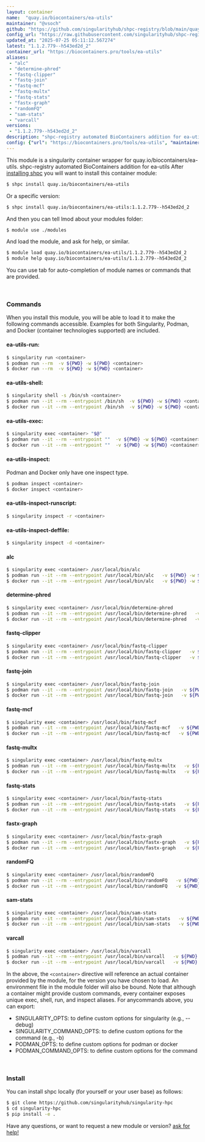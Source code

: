 ```yaml
---
layout: container
name:  "quay.io/biocontainers/ea-utils"
maintainer: "@vsoch"
github: "https://github.com/singularityhub/shpc-registry/blob/main/quay.io/biocontainers/ea-utils/container.yaml"
config_url: "https://raw.githubusercontent.com/singularityhub/shpc-registry/main/quay.io/biocontainers/ea-utils/container.yaml"
updated_at: "2025-07-25 05:11:12.567274"
latest: "1.1.2.779--h543ed2d_2"
container_url: "https://biocontainers.pro/tools/ea-utils"
aliases:
 - "alc"
 - "determine-phred"
 - "fastq-clipper"
 - "fastq-join"
 - "fastq-mcf"
 - "fastq-multx"
 - "fastq-stats"
 - "fastx-graph"
 - "randomFQ"
 - "sam-stats"
 - "varcall"
versions:
 - "1.1.2.779--h543ed2d_2"
description: "shpc-registry automated BioContainers addition for ea-utils"
config: {"url": "https://biocontainers.pro/tools/ea-utils", "maintainer": "@vsoch", "description": "shpc-registry automated BioContainers addition for ea-utils", "latest": {"1.1.2.779--h543ed2d_2": "sha256:35e5bcaaf423f9f49e6ebeff426687974b8ab51d46befd189b82bb2d6dd08496"}, "tags": {"1.1.2.779--h543ed2d_2": "sha256:35e5bcaaf423f9f49e6ebeff426687974b8ab51d46befd189b82bb2d6dd08496"}, "docker": "quay.io/biocontainers/ea-utils", "aliases": {"alc": "/usr/local/bin/alc", "determine-phred": "/usr/local/bin/determine-phred", "fastq-clipper": "/usr/local/bin/fastq-clipper", "fastq-join": "/usr/local/bin/fastq-join", "fastq-mcf": "/usr/local/bin/fastq-mcf", "fastq-multx": "/usr/local/bin/fastq-multx", "fastq-stats": "/usr/local/bin/fastq-stats", "fastx-graph": "/usr/local/bin/fastx-graph", "randomFQ": "/usr/local/bin/randomFQ", "sam-stats": "/usr/local/bin/sam-stats", "varcall": "/usr/local/bin/varcall"}}
---
```


This module is a singularity container wrapper for quay.io/biocontainers/ea-utils.
shpc-registry automated BioContainers addition for ea-utils
After [installing shpc](#install) you will want to install this container module:


```bash
$ shpc install quay.io/biocontainers/ea-utils
```

Or a specific version:

```bash
$ shpc install quay.io/biocontainers/ea-utils:1.1.2.779--h543ed2d_2
```

And then you can tell lmod about your modules folder:

```bash
$ module use ./modules
```

And load the module, and ask for help, or similar.

```bash
$ module load quay.io/biocontainers/ea-utils/1.1.2.779--h543ed2d_2
$ module help quay.io/biocontainers/ea-utils/1.1.2.779--h543ed2d_2
```

You can use tab for auto-completion of module names or commands that are provided.

<br>

### Commands

When you install this module, you will be able to load it to make the following commands accessible.
Examples for both Singularity, Podman, and Docker (container technologies supported) are included.

#### ea-utils-run:

```bash
$ singularity run <container>
$ podman run --rm  -v ${PWD} -w ${PWD} <container>
$ docker run --rm  -v ${PWD} -w ${PWD} <container>
```

#### ea-utils-shell:

```bash
$ singularity shell -s /bin/sh <container>
$ podman run --it --rm --entrypoint /bin/sh  -v ${PWD} -w ${PWD} <container>
$ docker run --it --rm --entrypoint /bin/sh  -v ${PWD} -w ${PWD} <container>
```

#### ea-utils-exec:

```bash
$ singularity exec <container> "$@"
$ podman run --it --rm --entrypoint ""  -v ${PWD} -w ${PWD} <container> "$@"
$ docker run --it --rm --entrypoint ""  -v ${PWD} -w ${PWD} <container> "$@"
```

#### ea-utils-inspect:

Podman and Docker only have one inspect type.

```bash
$ podman inspect <container>
$ docker inspect <container>
```

#### ea-utils-inspect-runscript:

```bash
$ singularity inspect -r <container>
```

#### ea-utils-inspect-deffile:

```bash
$ singularity inspect -d <container>
```


#### alc

```bash
$ singularity exec <container> /usr/local/bin/alc
$ podman run --it --rm --entrypoint /usr/local/bin/alc   -v ${PWD} -w ${PWD} <container> -c " $@"
$ docker run --it --rm --entrypoint /usr/local/bin/alc   -v ${PWD} -w ${PWD} <container> -c " $@"
```


#### determine-phred

```bash
$ singularity exec <container> /usr/local/bin/determine-phred
$ podman run --it --rm --entrypoint /usr/local/bin/determine-phred   -v ${PWD} -w ${PWD} <container> -c " $@"
$ docker run --it --rm --entrypoint /usr/local/bin/determine-phred   -v ${PWD} -w ${PWD} <container> -c " $@"
```


#### fastq-clipper

```bash
$ singularity exec <container> /usr/local/bin/fastq-clipper
$ podman run --it --rm --entrypoint /usr/local/bin/fastq-clipper   -v ${PWD} -w ${PWD} <container> -c " $@"
$ docker run --it --rm --entrypoint /usr/local/bin/fastq-clipper   -v ${PWD} -w ${PWD} <container> -c " $@"
```


#### fastq-join

```bash
$ singularity exec <container> /usr/local/bin/fastq-join
$ podman run --it --rm --entrypoint /usr/local/bin/fastq-join   -v ${PWD} -w ${PWD} <container> -c " $@"
$ docker run --it --rm --entrypoint /usr/local/bin/fastq-join   -v ${PWD} -w ${PWD} <container> -c " $@"
```


#### fastq-mcf

```bash
$ singularity exec <container> /usr/local/bin/fastq-mcf
$ podman run --it --rm --entrypoint /usr/local/bin/fastq-mcf   -v ${PWD} -w ${PWD} <container> -c " $@"
$ docker run --it --rm --entrypoint /usr/local/bin/fastq-mcf   -v ${PWD} -w ${PWD} <container> -c " $@"
```


#### fastq-multx

```bash
$ singularity exec <container> /usr/local/bin/fastq-multx
$ podman run --it --rm --entrypoint /usr/local/bin/fastq-multx   -v ${PWD} -w ${PWD} <container> -c " $@"
$ docker run --it --rm --entrypoint /usr/local/bin/fastq-multx   -v ${PWD} -w ${PWD} <container> -c " $@"
```


#### fastq-stats

```bash
$ singularity exec <container> /usr/local/bin/fastq-stats
$ podman run --it --rm --entrypoint /usr/local/bin/fastq-stats   -v ${PWD} -w ${PWD} <container> -c " $@"
$ docker run --it --rm --entrypoint /usr/local/bin/fastq-stats   -v ${PWD} -w ${PWD} <container> -c " $@"
```


#### fastx-graph

```bash
$ singularity exec <container> /usr/local/bin/fastx-graph
$ podman run --it --rm --entrypoint /usr/local/bin/fastx-graph   -v ${PWD} -w ${PWD} <container> -c " $@"
$ docker run --it --rm --entrypoint /usr/local/bin/fastx-graph   -v ${PWD} -w ${PWD} <container> -c " $@"
```


#### randomFQ

```bash
$ singularity exec <container> /usr/local/bin/randomFQ
$ podman run --it --rm --entrypoint /usr/local/bin/randomFQ   -v ${PWD} -w ${PWD} <container> -c " $@"
$ docker run --it --rm --entrypoint /usr/local/bin/randomFQ   -v ${PWD} -w ${PWD} <container> -c " $@"
```


#### sam-stats

```bash
$ singularity exec <container> /usr/local/bin/sam-stats
$ podman run --it --rm --entrypoint /usr/local/bin/sam-stats   -v ${PWD} -w ${PWD} <container> -c " $@"
$ docker run --it --rm --entrypoint /usr/local/bin/sam-stats   -v ${PWD} -w ${PWD} <container> -c " $@"
```


#### varcall

```bash
$ singularity exec <container> /usr/local/bin/varcall
$ podman run --it --rm --entrypoint /usr/local/bin/varcall   -v ${PWD} -w ${PWD} <container> -c " $@"
$ docker run --it --rm --entrypoint /usr/local/bin/varcall   -v ${PWD} -w ${PWD} <container> -c " $@"
```



In the above, the `<container>` directive will reference an actual container provided
by the module, for the version you have chosen to load. An environment file in the
module folder will also be bound. Note that although a container
might provide custom commands, every container exposes unique exec, shell, run, and
inspect aliases. For anycommands above, you can export:

 - SINGULARITY_OPTS: to define custom options for singularity (e.g., --debug)
 - SINGULARITY_COMMAND_OPTS: to define custom options for the command (e.g., -b)
 - PODMAN_OPTS: to define custom options for podman or docker
 - PODMAN_COMMAND_OPTS: to define custom options for the command

<br>

### Install

You can install shpc locally (for yourself or your user base) as follows:

```bash
$ git clone https://github.com/singularityhub/singularity-hpc
$ cd singularity-hpc
$ pip install -e .
```

Have any questions, or want to request a new module or version? [ask for help!](https://github.com/singularityhub/singularity-hpc/issues)